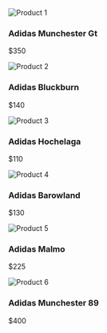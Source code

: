 <!DOCTYPE html>
<html lang="en">
<head>
    <meta charset="UTF-8">
    <meta name="viewport" content="width=device-width, initial-scale=1.0">
    <title>Document</title>
    <link rel="stylesheet" href="style.css">
</head>
<body>
    <div class="product-container">
        <div class="product-card">
            <img src="images/image1.jpg" alt="Product 1">
            <h3>Adidas Munchester Gt</h3>
            <p class="price">$350</p>
        </div>
        <div class="product-card">
            <img src="images/image2.jpg" alt="Product 2">
            <h3>Adidas Bluckburn</h3>
            <p class="price">$140</p>
        </div>
        <div class="product-card">
            <img src="images/image3.jpg" alt="Product 3">
            <h3>Adidas Hochelaga</h3>
            <p class="price">$110</p>
        </div>
        <div class="product-card">
            <img src="images/image4.jpg" alt="Product 4">
            <h3>Adidas Barowland</h3>
            <p class="price">$130</p>
        </div>
        <div class="product-card">
            <img src="images/image5.jpg" alt="Product 5">
            <h3>Adidas Malmo </h3>
            <p class="price">$225</p>
        </div>
        <div class="product-card">
            <img src="images/image6.jpg" alt="Product 6">
            <h3>Adidas Munchester 89</h3>
            <p class="price">$400</p>
        </div>
    </div>
</body>
</html>

